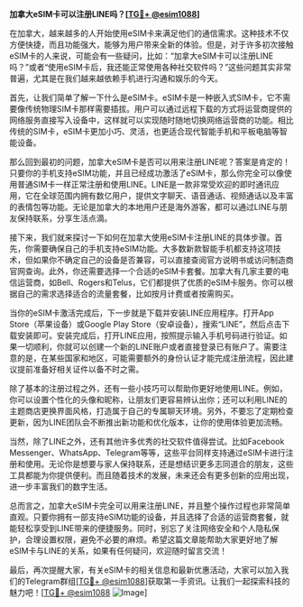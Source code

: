 **加拿大eSIM卡可以注册LINE吗？[[TG💪+ @esim1088](https://t.me/s/esim1088)]**

在加拿大，越来越多的人开始使用eSIM卡来满足他们的通信需求。这种技术不仅方便快捷，而且功能强大，能够为用户带来全新的体验。但是，对于许多初次接触eSIM卡的人来说，可能会有一些疑问，比如：“加拿大eSIM卡可以注册LINE吗？”或者“使用eSIM卡后，我还能正常使用各种社交软件吗？”这些问题其实非常普遍，尤其是在我们越来越依赖手机进行沟通和娱乐的今天。

首先，让我们简单了解一下什么是eSIM卡。eSIM卡是一种嵌入式SIM卡，它不需要像传统物理SIM卡那样需要插拔。用户可以通过远程下载的方式将运营商提供的网络服务直接写入设备中，这样就可以实现随时随地切换网络运营商的功能。相比传统的SIM卡，eSIM卡更加小巧、灵活，也更适合现代智能手机和平板电脑等智能设备。

那么回到最初的问题，加拿大eSIM卡是否可以用来注册LINE呢？答案是肯定的！只要你的手机支持eSIM功能，并且已经成功激活了eSIM卡，那么你完全可以像使用普通SIM卡一样正常注册和使用LINE。LINE是一款非常受欢迎的即时通讯应用，它在全球范围内拥有数亿用户，提供文字聊天、语音通话、视频通话以及丰富的表情包等功能。无论是加拿大的本地用户还是海外游客，都可以通过LINE与朋友保持联系，分享生活点滴。

接下来，我们就来探讨一下如何在加拿大使用eSIM卡注册LINE的具体步骤。首先，你需要确保自己的手机支持eSIM功能。大多数新款智能手机都支持这项技术，但如果你不确定自己的设备是否兼容，可以直接查阅官方说明书或访问制造商官网查询。此外，你还需要选择一个合适的eSIM卡套餐。加拿大有几家主要的电信运营商，如Bell、Rogers和Telus，它们都提供了优质的eSIM卡服务。你可以根据自己的需求选择适合的流量套餐，比如按月计费或者按需购买。

当你的eSIM卡激活完成后，下一步就是下载并安装LINE应用程序。打开App Store（苹果设备）或Google Play Store（安卓设备），搜索“LINE”，然后点击下载安装即可。安装完成后，打开LINE应用，按照提示输入手机号码进行验证。如果一切顺利，你就可以创建一个新的LINE账户或者直接登录已有账户了。需要注意的是，在某些国家和地区，可能需要额外的身份认证才能完成注册流程，因此建议提前准备好相关证件以备不时之需。

除了基本的注册过程之外，还有一些小技巧可以帮助你更好地使用LINE。例如，你可以设置个性化的头像和昵称，让朋友们更容易辨认出你；还可以利用LINE的主题商店更换界面风格，打造属于自己的专属聊天环境。另外，不要忘了定期检查更新，因为LINE团队会不断推出新功能和优化版本，让你的使用体验更加流畅。

当然，除了LINE之外，还有其他许多优秀的社交软件值得尝试。比如Facebook Messenger、WhatsApp、Telegram等等，这些平台同样支持通过eSIM卡进行注册和使用。无论你是想要与家人保持联系，还是想结识更多志同道合的朋友，这些工具都能为你提供便利。而且随着技术的发展，未来还会有更多创新的应用出现，进一步丰富我们的数字生活。

总而言之，加拿大eSIM卡完全可以用来注册LINE，并且整个操作过程也非常简单直观。只要你拥有一部支持eSIM功能的设备，并且选择了合适的运营商套餐，就能轻松享受到LINE带来的便捷服务。同时，别忘了关注网络安全和个人隐私保护，合理设置权限，避免不必要的麻烦。希望这篇文章能帮助大家更好地了解eSIM卡与LINE的关系，如果有任何疑问，欢迎随时留言交流！

最后，再次提醒大家，有关eSIM卡的相关信息和最新优惠活动，大家可以加入我们的Telegram群组[[TG💪+ @esim1088](https://t.me/s/esim1088)]获取第一手资讯。让我们一起探索科技的魅力吧！[[TG💪+ @esim1088](https://t.me/s/esim1088) ![Image](https://i.postimg.cc/4NQfJmqS/Snipaste-2025-05-13-00-14-12.png)]